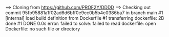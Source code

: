 ==> Cloning from https://github.com/PROF2Y/DDDD
==> Checking out commit 95fb95881a1f02ad6d6bff0e9ec0b5b4c0386ba7 in branch main
#1 [internal] load build definition from Dockerfile
#1 transferring dockerfile: 2B done
#1 DONE 0.0s
error: failed to solve: failed to read dockerfile: open Dockerfile: no such file or directory